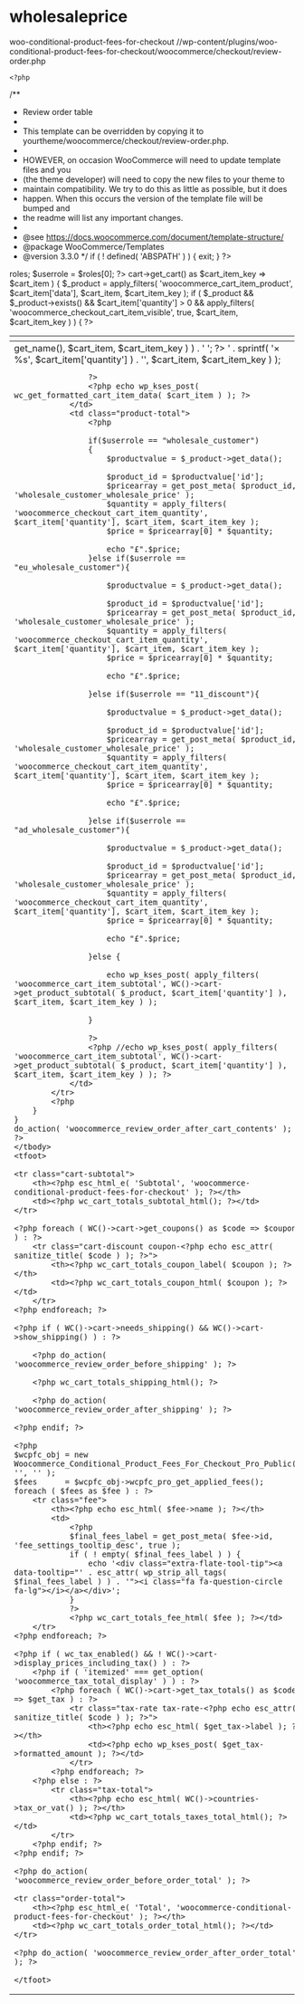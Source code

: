 # wholesaleprice
woo-conditional-product-fees-for-checkout
//wp-content/plugins/woo-conditional-product-fees-for-checkout/woocommerce/checkout/review-order.php

	<?php
/**
 * Review order table
 *
 * This template can be overridden by copying it to yourtheme/woocommerce/checkout/review-order.php.
 *
 * HOWEVER, on occasion WooCommerce will need to update template files and you
 * (the theme developer) will need to copy the new files to your theme to
 * maintain compatibility. We try to do this as little as possible, but it does
 * happen. When this occurs the version of the template file will be bumped and
 * the readme will list any important changes.
 *
 * @see         https://docs.woocommerce.com/document/template-structure/
 * @package     WooCommerce/Templates
 * @version     3.3.0
 */
if ( ! defined( 'ABSPATH' ) ) {
	exit;
}
?>

<?php 

  $user = wp_get_current_user();
  $roles = ( array ) $user->roles;
  $userrole = $roles[0];
?>

<table class="shop_table woocommerce-checkout-review-order-table">
	<thead>
	<tr>
		<th class="product-name"><?php esc_html_e( 'Product', 'woocommerce-conditional-product-fees-for-checkout' ); ?></th>
		<th class="product-total"><?php esc_html_e( 'Total', 'woocommerce-conditional-product-fees-for-checkout' ); ?></th>
	</tr>
	</thead>
	<tbody>
	<?php
	do_action( 'woocommerce_review_order_before_cart_contents' );
	foreach ( WC()->cart->get_cart() as $cart_item_key => $cart_item ) {
		$_product = apply_filters( 'woocommerce_cart_item_product', $cart_item['data'], $cart_item, $cart_item_key );
		if ( $_product && $_product->exists() && $cart_item['quantity'] > 0 && apply_filters( 'woocommerce_checkout_cart_item_visible', true, $cart_item, $cart_item_key ) ) {
			?>
			<tr class="<?php echo esc_attr( apply_filters( 'woocommerce_cart_item_class', 'cart_item', $cart_item, $cart_item_key ) ); ?>">
				<td class="product-name">
					<?php echo wp_kses_post( apply_filters( 'woocommerce_cart_item_name', $_product->get_name(), $cart_item, $cart_item_key ) ) . ' '; ?>
					<?php echo wp_kses_post( apply_filters( 'woocommerce_checkout_cart_item_quantity', ' <strong class="product-quantity">' . sprintf( '× %s', $cart_item['quantity'] ) . '</strong>', $cart_item, $cart_item_key ) ); 
					
					?>
					<?php echo wp_kses_post( wc_get_formatted_cart_item_data( $cart_item ) ); ?>
				</td>
				<td class="product-total">
					<?php 
			
					if($userrole == "wholesale_customer")	
					{
						$productvalue = $_product->get_data();

						$product_id = $productvalue['id'];
						$pricearray = get_post_meta( $product_id, 'wholesale_customer_wholesale_price' );
						$quantity = apply_filters( 'woocommerce_checkout_cart_item_quantity', $cart_item['quantity'], $cart_item, $cart_item_key ); 
						$price = $pricearray[0] * $quantity;

						echo "£".$price;
					}else if($userrole == "eu_wholesale_customer"){
						
						$productvalue = $_product->get_data();

						$product_id = $productvalue['id'];
						$pricearray = get_post_meta( $product_id, 'wholesale_customer_wholesale_price' );
						$quantity = apply_filters( 'woocommerce_checkout_cart_item_quantity', $cart_item['quantity'], $cart_item, $cart_item_key ); 
						$price = $pricearray[0] * $quantity;

						echo "£".$price;
						
					}else if($userrole == "11_discount"){
						
						$productvalue = $_product->get_data();

						$product_id = $productvalue['id'];
						$pricearray = get_post_meta( $product_id, 'wholesale_customer_wholesale_price' );
						$quantity = apply_filters( 'woocommerce_checkout_cart_item_quantity', $cart_item['quantity'], $cart_item, $cart_item_key ); 
						$price = $pricearray[0] * $quantity;

						echo "£".$price;
						
					}else if($userrole == "ad_wholesale_customer"){
						
						$productvalue = $_product->get_data();

						$product_id = $productvalue['id'];
						$pricearray = get_post_meta( $product_id, 'wholesale_customer_wholesale_price' );
						$quantity = apply_filters( 'woocommerce_checkout_cart_item_quantity', $cart_item['quantity'], $cart_item, $cart_item_key ); 
						$price = $pricearray[0] * $quantity;

						echo "£".$price;
						
					}else {
						
						echo wp_kses_post( apply_filters( 'woocommerce_cart_item_subtotal', WC()->cart->get_product_subtotal( $_product, $cart_item['quantity'] ), $cart_item, $cart_item_key ) );
						
					}			 
		 
					?>
					<?php //echo wp_kses_post( apply_filters( 'woocommerce_cart_item_subtotal', WC()->cart->get_product_subtotal( $_product, $cart_item['quantity'] ), $cart_item, $cart_item_key ) ); ?>
				</td>
			</tr>
			<?php
		}
	}
	do_action( 'woocommerce_review_order_after_cart_contents' );
	?>
	</tbody>
	<tfoot>

	<tr class="cart-subtotal">
		<th><?php esc_html_e( 'Subtotal', 'woocommerce-conditional-product-fees-for-checkout' ); ?></th>
		<td><?php wc_cart_totals_subtotal_html(); ?></td>
	</tr>
	
	<?php foreach ( WC()->cart->get_coupons() as $code => $coupon ) : ?>
		<tr class="cart-discount coupon-<?php echo esc_attr( sanitize_title( $code ) ); ?>">
			<th><?php wc_cart_totals_coupon_label( $coupon ); ?></th>
			<td><?php wc_cart_totals_coupon_html( $coupon ); ?></td>
		</tr>
	<?php endforeach; ?>
	
	<?php if ( WC()->cart->needs_shipping() && WC()->cart->show_shipping() ) : ?>
		
		<?php do_action( 'woocommerce_review_order_before_shipping' ); ?>
		
		<?php wc_cart_totals_shipping_html(); ?>
		
		<?php do_action( 'woocommerce_review_order_after_shipping' ); ?>
	
	<?php endif; ?>
	
	<?php
	$wcpfc_obj = new Woocommerce_Conditional_Product_Fees_For_Checkout_Pro_Public( '', '' );
	$fees      = $wcpfc_obj->wcpfc_pro_get_applied_fees();
	foreach ( $fees as $fee ) : ?>
		<tr class="fee">
			<th><?php echo esc_html( $fee->name ); ?></th>
			<td>
				<?php
				$final_fees_label = get_post_meta( $fee->id, 'fee_settings_tooltip_desc', true );
				if ( ! empty( $final_fees_label ) ) {
					echo '<div class="extra-flate-tool-tip"><a data-tooltip="' . esc_attr( wp_strip_all_tags( $final_fees_label ) ) . '"><i class="fa fa-question-circle fa-lg"></i></a></div>';
				}
				?>
				<?php wc_cart_totals_fee_html( $fee ); ?></td>
		</tr>
	<?php endforeach; ?>
	
	<?php if ( wc_tax_enabled() && ! WC()->cart->display_prices_including_tax() ) : ?>
		<?php if ( 'itemized' === get_option( 'woocommerce_tax_total_display' ) ) : ?>
			<?php foreach ( WC()->cart->get_tax_totals() as $code => $get_tax ) : ?>
				<tr class="tax-rate tax-rate-<?php echo esc_attr( sanitize_title( $code ) ); ?>">
					<th><?php echo esc_html( $get_tax->label ); ?></th>
					<td><?php echo wp_kses_post( $get_tax->formatted_amount ); ?></td>
				</tr>
			<?php endforeach; ?>
		<?php else : ?>
			<tr class="tax-total">
				<th><?php echo esc_html( WC()->countries->tax_or_vat() ); ?></th>
				<td><?php wc_cart_totals_taxes_total_html(); ?></td>
			</tr>
		<?php endif; ?>
	<?php endif; ?>
	
	<?php do_action( 'woocommerce_review_order_before_order_total' ); ?>

	<tr class="order-total">
		<th><?php esc_html_e( 'Total', 'woocommerce-conditional-product-fees-for-checkout' ); ?></th>
		<td><?php wc_cart_totals_order_total_html(); ?></td>
	</tr>
	
	<?php do_action( 'woocommerce_review_order_after_order_total' ); ?>

	</tfoot>
</table>
